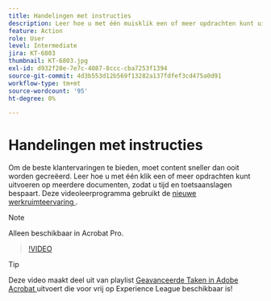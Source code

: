 ```yaml
---
title: Handelingen met instructies
description: Leer hoe u met één muisklik een of meer opdrachten kunt uitvoeren op meerdere documenten
feature: Action
role: User
level: Intermediate
jira: KT-6803
thumbnail: KT-6803.jpg
exl-id: d932f20e-7e7c-4087-8ccc-cba7253f1394
source-git-commit: 4d3b553d12b569f13282a137fdfef3cd475a0d91
workflow-type: tm+mt
source-wordcount: '95'
ht-degree: 0%

---
```


# Handelingen met instructies

Om de beste klantervaringen te bieden, moet content sneller dan ooit worden gecreëerd. Leer hoe u met één klik een of meer opdrachten kunt uitvoeren op meerdere documenten, zodat u tijd en toetsaanslagen bespaart. Deze videoleerprogramma gebruikt de [ nieuwe werkruimteervaring ](../getting-started/new-workspace.md).

>[!NOTE]
>
>Alleen beschikbaar in Acrobat Pro.

>[!VIDEO](https://video.tv.adobe.com/v/3433138?quality=12&learn=on&hidetitle=true)

>[!TIP]
>
>Deze video maakt deel uit van playlist [ Geavanceerde Taken in Adobe Acrobat ](https://experienceleague.adobe.com/en/playlists/acrobat-peform-advanced-tasks) uitvoert die voor vrij op Experience League beschikbaar is!
